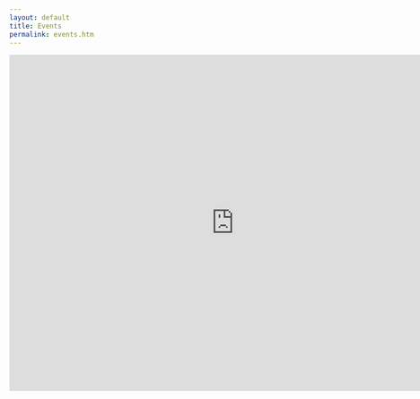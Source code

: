 ```yaml
---
layout: default
title: Events
permalink: events.htm
---
```

<iframe src="https://calendar.google.com/calendar/embed?src=umass.amherst.cs.women%40gmail.com&ctz=America/New_York" style="border: 0" width="800" height="600" frameborder="0" scrolling="no"></iframe>